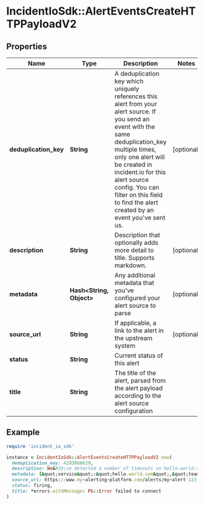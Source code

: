 # IncidentIoSdk::AlertEventsCreateHTTPPayloadV2

## Properties

| Name | Type | Description | Notes |
| ---- | ---- | ----------- | ----- |
| **deduplication_key** | **String** | A deduplication key which uniquely references this alert from your alert source. If you send an event with the same deduplication_key multiple times, only one alert will be created in incident.io for this alert source config. You can filter on this field to find the alert created by an event you&#39;ve sent us. | [optional] |
| **description** | **String** | Description that optionally adds more detail to title. Supports markdown. | [optional] |
| **metadata** | **Hash&lt;String, Object&gt;** | Any additional metadata that you&#39;ve configured your alert source to parse | [optional] |
| **source_url** | **String** | If applicable, a link to the alert in the upstream system | [optional] |
| **status** | **String** | Current status of this alert |  |
| **title** | **String** | The title of the alert, parsed from the alert payload according to the alert source configuration |  |

## Example

```ruby
require 'incident_io_sdk'

instance = IncidentIoSdk::AlertEventsCreateHTTPPayloadV2.new(
  deduplication_key: 4293868629,
  description: We&#39;ve detected a number of timeouts on hello.world.com, the service may be down. To fix...,
  metadata: {&quot;service&quot;:&quot;hello.world.com&quot;,&quot;team&quot;:[&quot;my-team&quot;]},
  source_url: https://www.my-alerting-platform.com/alerts/my-alert-123,
  status: firing,
  title: *errors.withMessage: PG::Error failed to connect
)
```

